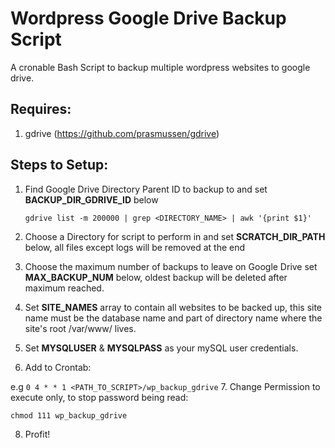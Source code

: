 # Wordpress Google Drive Backup Script
A cronable Bash Script to backup multiple wordpress websites to google drive.

## Requires:
1. gdrive  (https://github.com/prasmussen/gdrive)

## Steps to Setup:
1. Find Google Drive Directory Parent ID to backup to and set **BACKUP_DIR_GDRIVE_ID** below

   `gdrive list -m 200000 | grep <DIRECTORY_NAME> | awk '{print $1}'`
   
2. Choose a Directory for script to perform in and set **SCRATCH_DIR_PATH** below, all files except logs will be removed at the end
   
3. Choose the maximum number of backups to leave on Google Drive set **MAX_BACKUP_NUM** below, oldest backup will be deleted after maximum reached.
   
4. Set **SITE_NAMES** array to contain all websites to be backed up, this site name must be the database name and part of directory name where the site's root /var/www/ lives.
   
5. Set **MYSQLUSER** & **MYSQLPASS** as your mySQL user credentials.
6. Add to Crontab: 

 e.g `0 4 * * 1 <PATH_TO_SCRIPT>/wp_backup_gdrive`
7. Change Permission to execute only, to stop password being read:

`chmod 111 wp_backup_gdrive`

8. Profit!
